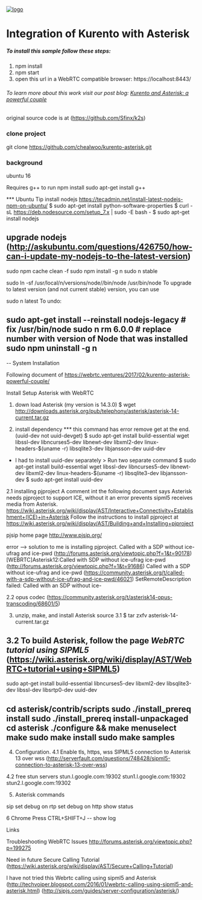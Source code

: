 [![logo](https://webrtc.ventures/wp-content/uploads/2017/01/webrtc-logo.png)](https://webrtc.ventures)

# Integration of Kurento with Asterisk

##### To install this sample follow these steps:
1) npm install  
2) npm start  
3) open this url in a WebRTC compatible browser: https://localhost:8443/

###### To learn more about this work visit our post blog: [Kurento and Asterisk: a powerful couple](https://webrtc.ventures/2017/02/kurento-asterisk-powerful-couple/)
original source code is at (https://github.com/Sfinx/k2s)



### clone project
git clone https://github.com/chealwoo/kurento-asterisk.git


### background 
ubuntu 16

Requires g++ to run npm install 
sudo apt-get install g++



*** Ubuntu Tip
install nodejs
https://tecadmin.net/install-latest-nodejs-npm-on-ubuntu/
$ sudo apt-get install python-software-properties
$ curl -sL https://deb.nodesource.com/setup_7.x | sudo -E bash -
$ sudo apt-get install nodejs

upgrade nodejs (http://askubuntu.com/questions/426750/how-can-i-update-my-nodejs-to-the-latest-version)
---------------------------------------------------------------------------------------
sudo npm cache clean -f
sudo npm install -g n
sudo n stable

sudo ln -sf /usr/local/n/versions/node/<VERSION>/bin/node /usr/bin/node 
To upgrade to latest version (and not current stable) version, you can use

sudo n latest
To undo:

sudo apt-get install --reinstall nodejs-legacy     # fix /usr/bin/node
sudo n rm 6.0.0     # replace number with version of Node that was installed
sudo npm uninstall -g n
---------------------------------------------------------------------------------------




-- System Installation 

Following document of
https://webrtc.ventures/2017/02/kurento-asterisk-powerful-couple/


Install Setup Asterisk with WebRTC

1. down load Asterisk  (my version is 14.3.0)
$ wget http://downloads.asterisk.org/pub/telephony/asterisk/asterisk-14-current.tar.gz

2. install dependency
*** this command has error remove get at the end. (uuid-dev not uuid-devget)
$ sudo apt-get install build-essential wget libssl-dev libncurses5-dev libnewt-dev libxml2-dev linux-headers-$(uname -r) libsqlite3-dev libjansson-dev uuid-dev

* I had to install uuid-dev separately > Run two separate command
$ sudo apt-get install build-essential wget libssl-dev libncurses5-dev libnewt-dev libxml2-dev linux-headers-$(uname -r) libsqlite3-dev libjansson-dev
$ sudo apt-get install uuid-dev

2.1 installing pjproject
A comment int the following document says Asterisk needs pjproject to support ICE, without it an error prevents sipml5 receives media from Asterisk.
https://wiki.asterisk.org/wiki/display/AST/Interactive+Connectivity+Establishment+(ICE)+in+Asterisk
Follow the instructions to install pjproject at
https://wiki.asterisk.org/wiki/display/AST/Building+and+Installing+pjproject

pjsip home page http://www.pjsip.org/

error --> solution to me is installing pjproject.
Called with a SDP without ice-ufrag and ice-pwd (http://forums.asterisk.org/viewtopic.php?f=1&t=90178) 
[WEBRTC]Asterisk12:Called with SDP without ice-ufrag ice-pwd (http://forums.asterisk.org/viewtopic.php?f=1&t=91686)
Called with a SDP without ice-ufrag and ice-pwd (https://community.asterisk.org/t/called-with-a-sdp-without-ice-ufrag-and-ice-pwd/46021)
SetRemoteDescription failed: Called with an SDP without ice-

2.2
opus codec (https://community.asterisk.org/t/asterisk14-opus-transcoding/68601/5)


3. unzip, make, and install Asterisk source 
3.1
$ tar zxfv asterisk-14-current.tar.gz

3.2 To build Asterisk, follow the page
*WebRTC tutorial using SIPML5* (https://wiki.asterisk.org/wiki/display/AST/WebRTC+tutorial+using+SIPML5)
---------------------------------------------------------------------------------------
sudo apt-get install build-essential libncurses5-dev libxml2-dev libsqlite3-dev libssl-dev libsrtp0-dev uuid-dev

cd asterisk/contrib/scripts
sudo ./install_prereq install
sudo ./install_prereq install-unpackaged
cd asterisk
./configure && make menuselect
make 
sudo make install 
sudo make samples
---------------------------------------------------------------------------------------

4. Configuration.
4.1 Enable tls, https, wss
SIPML5 connection to Asterisk 13 over wss (http://serverfault.com/questions/748428/sipml5-connection-to-asterisk-13-over-wss)

4.2 free stun servers
stun.l.google.com:19302
stun1.l.google.com:19302
stun2.l.google.com:19302



5. Asterisk commands

sip set debug on
rtp set debug on
http show status


6
Chrome
Press CTRL+SHIFT+J  -- show log




Links

Troubleshooting WebRTC Issues http://forums.asterisk.org/viewtopic.php?p=199275





Need in future
Secure Calling Tutorial (https://wiki.asterisk.org/wiki/display/AST/Secure+Calling+Tutorial)


I have not tried this
Webrtc calling using sipml5 and Asterisk (http://techvoiper.blogspot.com/2016/01/webrtc-calling-using-sipml5-and-asterisk.html)
(http://sipjs.com/guides/server-configuration/asterisk/)
